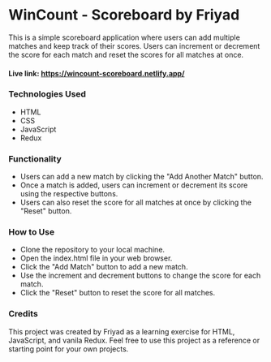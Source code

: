 # WinCount - Scoreboard by Friyad

This is a simple scoreboard application where users can add multiple matches and keep track of their scores. Users can increment or decrement the score for each match and reset the scores for all matches at once.

#### Live link: https://wincount-scoreboard.netlify.app/

### Technologies Used

- HTML
- CSS
- JavaScript
- Redux

### Functionality

- Users can add a new match by clicking the "Add Another Match" button.
- Once a match is added, users can increment or decrement its score using the respective buttons.
- Users can also reset the score for all matches at once by clicking the "Reset" button.

### How to Use

- Clone the repository to your local machine.
- Open the index.html file in your web browser.
- Click the "Add Match" button to add a new match.
- Use the increment and decrement buttons to change the score for each match.
- Click the "Reset" button to reset the score for all matches.

### Credits

This project was created by Friyad as a learning exercise for HTML, JavaScript, and vanila Redux. Feel free to use this project as a reference or starting point for your own projects.
